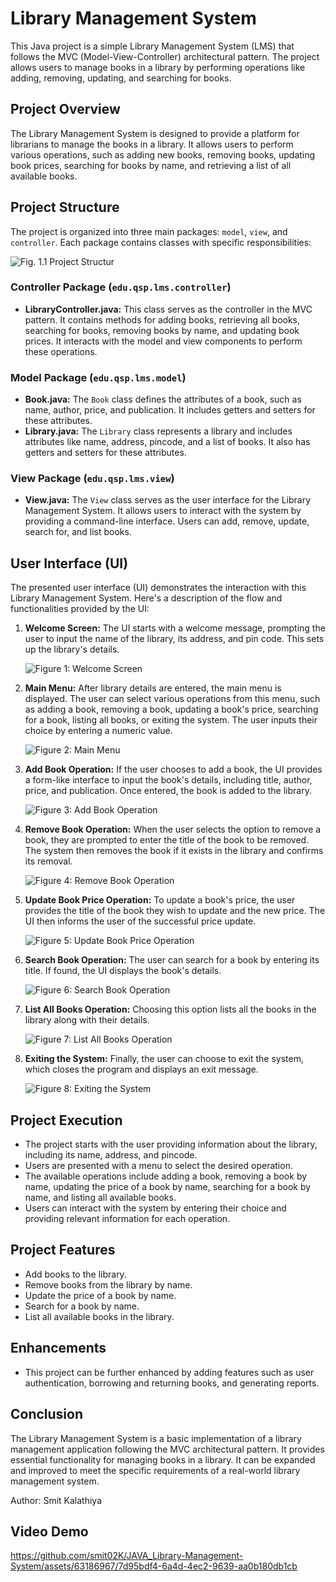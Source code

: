 # Library Management System

This Java project is a simple Library Management System (LMS) that follows the MVC (Model-View-Controller) architectural pattern. The project allows users to manage books in a library by performing operations like adding, removing, updating, and searching for books.

## Project Overview

The Library Management System is designed to provide a platform for librarians to manage the books in a library. It allows users to perform various operations, such as adding new books, removing books, updating book prices, searching for books by name, and retrieving a list of all available books.

## Project Structure

The project is organized into three main packages: `model`, `view`, and `controller`. Each package contains classes with specific responsibilities:

![Fig. 1.1 Project Structur](https://github.com/smit02K/JAVA_Library-Management-System/assets/63186967/dd653eb5-abd7-4937-9368-c3159666e7e5)



### Controller Package (`edu.qsp.lms.controller`)

- **LibraryController.java:** This class serves as the controller in the MVC pattern. It contains methods for adding books, retrieving all books, searching for books, removing books by name, and updating book prices. It interacts with the model and view components to perform these operations.

### Model Package (`edu.qsp.lms.model`)

- **Book.java:** The `Book` class defines the attributes of a book, such as name, author, price, and publication. It includes getters and setters for these attributes.
- **Library.java:** The `Library` class represents a library and includes attributes like name, address, pincode, and a list of books. It also has getters and setters for these attributes.

### View Package (`edu.qsp.lms.view`)

- **View.java:** The `View` class serves as the user interface for the Library Management System. It allows users to interact with the system by providing a command-line interface. Users can add, remove, update, search for, and list books.

## User Interface (UI)

The presented user interface (UI) demonstrates the interaction with this Library Management System. Here's a description of the flow and functionalities provided by the UI:

1. **Welcome Screen:** The UI starts with a welcome message, prompting the user to input the name of the library, its address, and pin code. This sets up the library's details.

    ![Figure 1: Welcome Screen](https://github.com/smit02K/JAVA_Library-Management-System/assets/63186967/6ccfa061-e9cc-47e1-9ecc-c233d00fc63a)

3. **Main Menu:** After library details are entered, the main menu is displayed. The user can select various operations from this menu, such as adding a book, removing a book, updating a book's price, searching for a book, listing all books, or exiting the system. The user inputs their choice by entering a numeric value.

   ![Figure 2: Main Menu](https://github.com/smit02K/JAVA_Library-Management-System/assets/63186967/8f19c622-6482-4ce3-b91a-ddf3f2110996)

4. **Add Book Operation:** If the user chooses to add a book, the UI provides a form-like interface to input the book's details, including title, author, price, and publication. Once entered, the book is added to the library.

   ![Figure 3: Add Book Operation](https://github.com/smit02K/JAVA_Library-Management-System/assets/63186967/a2c72cf8-9d37-45c3-9eb3-853b3ec07cca)

5. **Remove Book Operation:** When the user selects the option to remove a book, they are prompted to enter the title of the book to be removed. The system then removes the book if it exists in the library and confirms its removal.

   ![Figure 4: Remove Book Operation](https://github.com/smit02K/JAVA_Library-Management-System/assets/63186967/7a2f0cd2-0693-433e-8f9b-e74701b509e4)


6. **Update Book Price Operation:** To update a book's price, the user provides the title of the book they wish to update and the new price. The UI then informs the user of the successful price update.

   ![Figure 5: Update Book Price Operation](https://github.com/smit02K/JAVA_Library-Management-System/assets/63186967/22dec4d3-8603-409f-9196-13f3309e38f4)

7. **Search Book Operation:** The user can search for a book by entering its title. If found, the UI displays the book's details.

   ![Figure 6: Search Book Operation](https://github.com/smit02K/JAVA_Library-Management-System/assets/63186967/277c1c4c-8028-4554-b247-28013f440c58)

8. **List All Books Operation:** Choosing this option lists all the books in the library along with their details.

   ![Figure 7: List All Books Operation](https://github.com/smit02K/JAVA_Library-Management-System/assets/63186967/4ec6e8e1-851c-467e-b606-de02e14fbec1)

9. **Exiting the System:** Finally, the user can choose to exit the system, which closes the program and displays an exit message.

   ![Figure 8: Exiting the System](https://github.com/smit02K/JAVA_Library-Management-System/assets/63186967/1c075474-b63d-4301-bb5d-96cc369b4c6a)

## Project Execution

- The project starts with the user providing information about the library, including its name, address, and pincode.
- Users are presented with a menu to select the desired operation.
- The available operations include adding a book, removing a book by name, updating the price of a book by name, searching for a book by name, and listing all available books.
- Users can interact with the system by entering their choice and providing relevant information for each operation.

## Project Features

- Add books to the library.
- Remove books from the library by name.
- Update the price of a book by name.
- Search for a book by name.
- List all available books in the library.

## Enhancements

- This project can be further enhanced by adding features such as user authentication, borrowing and returning books, and generating reports.

## Conclusion

The Library Management System is a basic implementation of a library management application following the MVC architectural pattern. It provides essential functionality for managing books in a library. It can be expanded and improved to meet the specific requirements of a real-world library management system.

Author: Smit Kalathiya

## Video Demo

https://github.com/smit02K/JAVA_Library-Management-System/assets/63186967/7d95bdf4-6a4d-4ec2-9639-aa0b180db1cb





